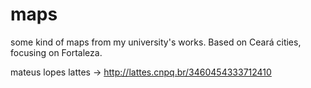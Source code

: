 # maps
some kind of maps from my university's works.
Based on Ceará cities, focusing on Fortaleza.

mateus lopes lattes
 -> http://lattes.cnpq.br/3460454333712410
